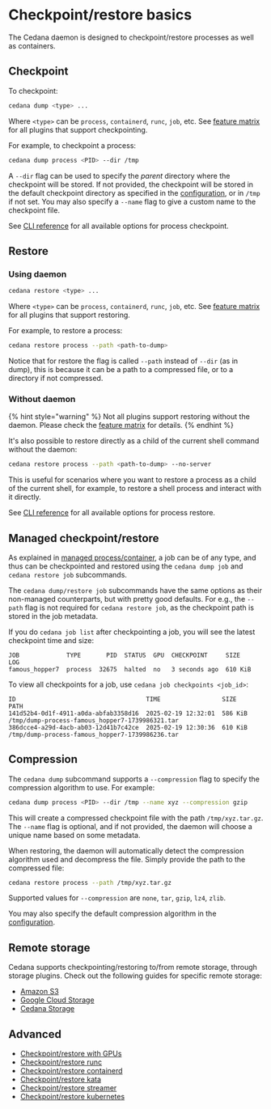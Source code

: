 # Checkpoint/restore basics

The Cedana daemon is designed to checkpoint/restore processes as well as containers.

## Checkpoint

To checkpoint:

```sh
cedana dump <type> ...
```

Where `<type>` can be `process`, `containerd`, `runc`, `job`, etc. See [feature matrix](../get-started/features.md) for all plugins that support checkpointing.

For example, to checkpoint a process:

```sh
cedana dump process <PID> --dir /tmp
```

A `--dir` flag can be used to specify the _parent_ directory where the checkpoint will be stored. If not provided, the checkpoint will be stored in the default checkpoint directory as specified in the [configuration](../get-started/configuration.md), or in `/tmp` if not set. You may also specify a `--name` flag to give a custom name to the checkpoint file.

See [CLI reference](../references/cli/cedana_dump_process.md) for all available options for process checkpoint.

## Restore

### Using daemon

```sh
cedana restore <type> ...
```

Where `<type>` can be `process`, `containerd`, `runc`, `job`, etc. See [feature matrix](../get-started/features.md) for all plugins that support restoring.

For example, to restore a process:

```sh
cedana restore process --path <path-to-dump>
```

Notice that for restore the flag is called `--path` instead of `--dir` (as in dump), this is because it can be a path to a compressed file, or to a directory if not compressed.

### Without daemon

{% hint style="warning" %}
Not all plugins support restoring without the daemon. Please check the [feature matrix](../get-started/features.md) for details.
{% endhint %}

It's also possible to restore directly as a child of the current shell command without the daemon:

```sh
cedana restore process --path <path-to-dump> --no-server
```

This is useful for scenarios where you want to restore a process as a child of the current shell, for example, to restore a shell process and interact with it directly.

See [CLI reference](../references/cli/cedana_restore_process.md) for all available options for process restore.

## Managed checkpoint/restore

As explained in [managed process/container](managed.md), a job can be of any type, and thus can be checkpointed and restored using the `cedana dump job` and `cedana restore job` subcommands.

The `cedana dump/restore job` subcommands have the same options as their non-managed counterparts, but with pretty good defaults. For e.g., the `--path` flag is not required for `cedana restore job`, as the checkpoint path is stored in the job metadata.

If you do `cedana job list` after checkpointing a job, you will see the latest checkpoint time and size:

```
JOB             TYPE       PID  STATUS  GPU  CHECKPOINT     SIZE     LOG
famous_hopper7  process  32675  halted  no   3 seconds ago  610 KiB
```

To view all checkpoints for a job, use `cedana job checkpoints <job_id>`:

```
ID                                    TIME                 SIZE     PATH
141d52b4-0d1f-4911-a0da-abfab3358d16  2025-02-19 12:32:01  586 KiB  /tmp/dump-process-famous_hopper7-1739986321.tar
386dcce4-a29d-4acb-ab03-12d41b7c42ce  2025-02-19 12:30:36  610 KiB  /tmp/dump-process-famous_hopper7-1739986236.tar
```

## Compression

The `cedana dump` subcommand supports a `--compression` flag to specify the compression algorithm to use. For example:

```sh
cedana dump process <PID> --dir /tmp --name xyz --compression gzip
```

This will create a compressed checkpoint file with the path `/tmp/xyz.tar.gz`. The `--name` flag is optional, and if not provided, the daemon will choose a unique name based on some metadata.

When restoring, the daemon will automatically detect the compression algorithm used and decompress the file. Simply provide the path to the compressed file:

```sh
cedana restore process --path /tmp/xyz.tar.gz
```

Supported values for `--compression` are `none`, `tar`, `gzip`, `lz4`, `zlib`.

You may also specify the default compression algorithm in the [configuration](../get-started/configuration.md).

## Remote storage

Cedana supports checkpointing/restoring to/from remote storage, through storage plugins. Check out the following guides for specific remote storage:

- [Amazon S3](storage/s3.md)
- [Google Cloud Storage](storage/gcs.md)
- [Cedana Storage](storage/cedana.md)

## Advanced

- [Checkpoint/restore with GPUs](gpu/cr.md)
- [Checkpoint/restore runc](runc/cr.md)
- [Checkpoint/restore containerd](runc/cr.md)
- [Checkpoint/restore kata](kata/kata.md)
- [Checkpoint/restore streamer](streamer/cr.md)
- [Checkpoint/restore kubernetes](k8s/cr.md)
